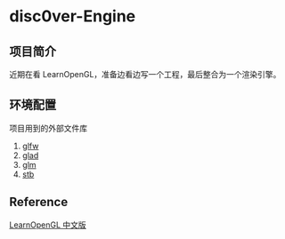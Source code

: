 # disc0ver-Engine
## 项目简介

近期在看 LearnOpenGL，准备边看边写一个工程，最后整合为一个渲染引擎。


## 环境配置

项目用到的外部文件库

1. [glfw](https://www.glfw.org/download.html)
2. [glad](https://github.com/Dav1dde/glad)
3. [glm](https://github.com/g-truc/glm)
4. [stb](https://github.com/nothings/stb)

## Reference
[LearnOpenGL 中文版](https://learnopengl-cn.github.io/)

